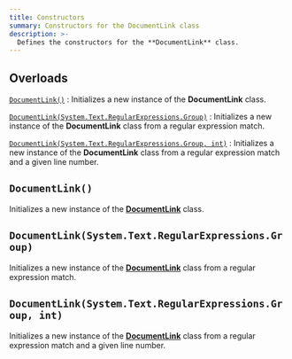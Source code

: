 ```yaml
---
title: Constructors
summary: Constructors for the DocumentLink class
description: >-
  Defines the constructors for the **DocumentLink** class.
---
```


## Overloads

[`DocumentLink()`](#documentlink)
: Initializes a new instance of the **DocumentLink** class.

[`DocumentLink(System.Text.RegularExpressions.Group)`](#documentlinksystemtextregularexpressionsgroup)
: Initializes a new instance of the **DocumentLink** class from a regular expression match.

[`DocumentLink(System.Text.RegularExpressions.Group, int)`](#documentlinksystemtextregularexpressionsgroup-int)
: Initializes a new instance of the **DocumentLink** class from a regular expression match and a
  given line number.

## `DocumentLink()`

Initializes a new instance of the [**DocumentLink**][01] class.

## `DocumentLink(System.Text.RegularExpressions.Group)`

Initializes a new instance of the [**DocumentLink**][01] class from a regular expression match.

## `DocumentLink(System.Text.RegularExpressions.Group, int)`

Initializes a new instance of the [**DocumentLink**][01] class from a regular expression match and
a given line number.

<!-- Link Reference Definitions -->
[01]: ../
